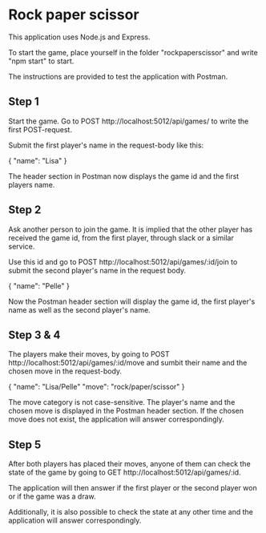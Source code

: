 # Rock paper scissor
This application uses Node.js and Express.

To start the game, place yourself in the folder "rockpaperscissor" and write "npm start" to start.

The instructions are provided to test the application with Postman.

## Step 1
Start the game. Go to POST http://localhost:5012/api/games/ to write the first POST-request.

Submit the first player's name in the request-body like this:

{
    "name": "Lisa"
}

The header section in Postman now displays the game id and the first players name.

## Step 2
Ask another person to join the game. It is implied that the other player has received the game id, from the first player, through slack or a similar service. 

Use this id and go to 
POST http://localhost:5012/api/games/:id/join
to submit the second player's name in the request body.

{
    "name": "Pelle"
}

Now the Postman header section will display the game id, the first player's name as well as the second player's name.

## Step 3 & 4
The players make their moves, by going to POST http://localhost:5012/api/games/:id/move and sumbit their name and the chosen move in the request-body.

{
    "name": "Lisa/Pelle"
    "move": "rock/paper/scissor"
}

The move category is not case-sensitive. The player's name and the chosen move is displayed in the Postman header section. If the chosen move does not exist, the application will answer correspondingly.

## Step 5
After both players has placed their moves, anyone of them can check the state of the game by going to GET http://localhost:5012/api/games/:id.

The application will then answer if the first player or the second player won or if the game was a draw.

Additionally, it is also possible to check the state at any other time and the application will answer correspondingly.
 